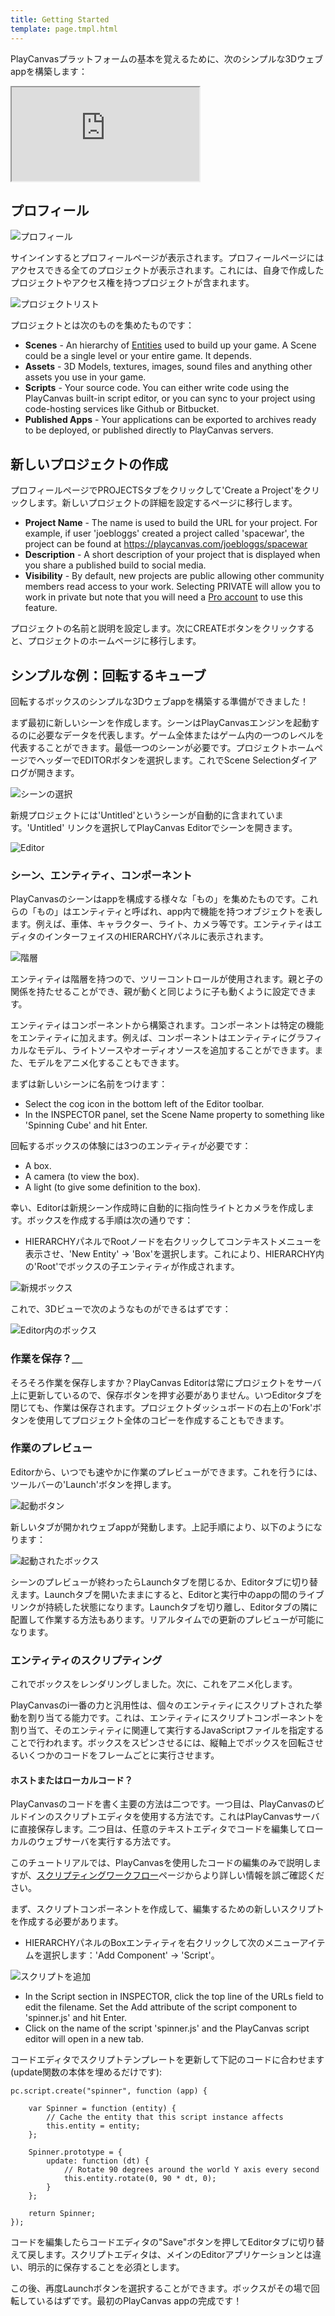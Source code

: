 ```yaml
---
title: Getting Started
template: page.tmpl.html
---
```


PlayCanvasプラットフォームの基本を覚えるために、次のシンプルな3Dウェブappを構築します：

<iframe  src="https://playcanv.as/b/fPYP6Swg/" allowfullscreen></iframe>

## プロフィール

![プロフィール][1]

サインインするとプロフィールページが表示されます。プロフィールページにはアクセスできる全てのプロジェクトが表示されます。これには、自身で作成したプロジェクトやアクセス権を持つプロジェクトが含まれます。

![プロジェクトリスト][2]

プロジェクトとは次のものを集めたものです：

* **Scenes** - An hierarchy of [Entities][3] used to build up your game. A Scene could be a single level or your entire game. It depends.
* **Assets** - 3D Models, textures, images, sound files and anything other assets you use in your game.
* **Scripts** - Your source code. You can either write code using the PlayCanvas built-in script editor, or you can sync to your project using code-hosting services like Github or Bitbucket.
* **Published Apps** - Your applications can be exported to archives ready to be deployed, or published directly to PlayCanvas servers.

## 新しいプロジェクトの作成

プロフィールページでPROJECTSタブをクリックして'Create a Project'をクリックします。新しいプロジェクトの詳細を設定するページに移行します。

* **Project Name** - The name is used to build the URL for your project. For example, if user 'joebloggs' created a project called 'spacewar', the project can be found at https://playcanvas.com/joebloggs/spacewar
* **Description** - A short description of your project that is displayed when you share a published build to social media.
* **Visibility** - By default, new projects are public allowing other community members read access to your work. Selecting PRIVATE will allow you to work in private but note that you will need a [Pro account][4] to use this feature.

プロジェクトの名前と説明を設定します。次にCREATEボタンをクリックすると、プロジェクトのホームページに移行します。

## シンプルな例：回転するキューブ

回転するボックスのシンプルな3Dウェブappを構築する準備ができました！

まず最初に新しいシーンを作成します。シーンはPlayCanvasエンジンを起動するのに必要なデータを代表します。ゲーム全体またはゲーム内の一つのレベルを代表することができます。最低一つのシーンが必要です。プロジェクトホームページでヘッダーでEDITORボタンを選択します。これでScene Selectionダイアログが開きます。

![シーンの選択][5]

新規プロジェクトには'Untitled'というシーンが自動的に含まれています。'Untitled' リンクを選択してPlayCanvas Editorでシーンを開きます。

![Editor][6]

### シーン、エンティティ、コンポーネント

PlayCanvasのシーンはappを構成する様々な「もの」を集めたものです。これらの「もの」はエンティティと呼ばれ、app内で機能を持つオブジェクトを表します。例えば、車体、キャラクター、ライト、カメラ等です。エンティティはエディタのインターフェイスのHIERARCHYパネルに表示されます。

![階層][7]

エンティティは階層を持つので、ツリーコントロールが使用されます。親と子の関係を持たせることができ、親が動くと同じように子も動くように設定できます。

エンティティはコンポーネントから構築されます。コンポーネントは特定の機能をエンティティに加えます。例えば、コンポーネントはエンティティにグラフィカルなモデル、ライトソースやオーディオソースを追加することができます。また、モデルをアニメ化することもできます。

まずは新しいシーンに名前をつけます：

* Select the cog icon in the bottom left of the Editor toolbar.
* In the INSPECTOR panel, set the Scene Name property to something like 'Spinning Cube' and hit Enter.

回転するボックスの体験には3つのエンティティが必要です：

* A box.
* A camera (to view the box).
* A light (to give some definition to the box).

幸い、Editorは新規シーン作成時に自動的に指向性ライトとカメラを作成します。ボックスを作成する手順は次の通りです：

* HIERARCHYパネルでRootノードを右クリックしてコンテキストメニューを表示させ、'New Entity' -> 'Box'を選択します。これにより、HIERARCHY内の'Root'でボックスの子エンティティが作成されます。

![新規ボックス][8]

これで、3Dビューで次のようなものができるはずです：

![Editor内のボックス][9]

### 作業を保存？＿

そろそろ作業を保存しますか？PlayCanvas Editorは常にプロジェクトをサーバ上に更新しているので、保存ボタンを押す必要がありません。いつEditorタブを閉じても、作業は保存されます。プロジェクトダッシュボードの右上の'Fork'ボタンを使用してプロジェクト全体のコピーを作成することもできます。

### 作業のプレビュー

Editorから、いつでも速やかに作業のプレビューができます。これを行うには、ツールバーの'Launch'ボタンを押します。

![起動ボタン][10]

新しいタブが開かれウェブappが発動します。上記手順により、以下のようになります：

![起動されたボックス][11]

シーンのプレビューが終わったらLaunchタブを閉じるか、Editorタブに切り替えます。Launchタブを開いたままにすると、Editorと実行中のappの間のライブリンクが持続した状態になります。Launchタブを切り離し、Editorタブの隣に配置して作業する方法もあります。リアルタイムでの更新のプレビューが可能になります。

### エンティティのスクリプティング

これでボックスをレンダリングしました。次に、これをアニメ化します。

PlayCanvasのi一番の力と汎用性は、個々のエンティティにスクリプトされた挙動を割り当てる能力です。これは、エンティティにスクリプトコンポーネントを割り当て、そのエンティティに関連して実行するJavaScriptファイルを指定することで行われます。ボックスをスピンさせるには、縦軸上でボックスを回転させるいくつかのコードをフレームごとに実行させます。

#### ホストまたはローカルコード？

PlayCanvasのコードを書く主要の方法は二つです。一つ目は、PlayCanvasのビルドインのスクリプトエディタを使用する方法です。これはPlayCanvasサーバに直接保存します。二つ目は、任意のテキストエディタでコードを編集してローカルのウェブサーバを実行する方法です。

このチュートリアルでは、PlayCanvasを使用したコードの編集のみで説明しますが、[スクリプティングワークフロー][12]ページからより詳しい情報を誤ご確認ください。

まず、スクリプトコンポーネントを作成して、編集するための新しいスクリプトを作成する必要があります。

* HIERARCHYパネルのBoxエンティティを右クリックして次のメニューアイテムを選択します：'Add Component' -> 'Script'。

![スクリプトを追加][13]

* In the Script section in INSPECTOR, click the top line of the URLs field to edit the filename. Set the Add attribute of the script component to 'spinner.js' and hit Enter.
* Click on the name of the script 'spinner.js' and the PlayCanvas script editor will open in a new tab.

コードエディタでスクリプトテンプレートを更新して下記のコードに合わせます(update関数の本体を埋めるだけです):

~~~javascript~~~
pc.script.create("spinner", function (app) {

    var Spinner = function (entity) {
        // Cache the entity that this script instance affects
        this.entity = entity;
    };

    Spinner.prototype = {
        update: function (dt) {
            // Rotate 90 degrees around the world Y axis every second
            this.entity.rotate(0, 90 * dt, 0);
        }
    };

    return Spinner;
});
~~~

コードを編集したらコードエディタの"Save"ボタンを押してEditorタブに切り替えて戻します。スクリプトエディタは、メインのEditorアプリケーションとは違い、明示的に保存することを必須とします。

この後、再度Launchボタンを選択することができます。ボックスがその場で回転しているはずです。最初のPlayCanvas appの完成です！

[1]: /images/platform/profile.png "Profile"
[2]: /images/platform/project_list.jpg "Project List"
[3]: /user-manual/glossary/#entity
[4]: https://playcanvas.com/plans
[5]: /images/getting_started/scene_selection.png "Scene Selection"
[6]: /images/getting_started/editor.png "Editor"
[7]: /images/getting_started/hierarchy.png "Hierarchy"
[8]: /images/getting_started/new_box.png "New Box"
[9]: /images/getting_started/box_in_editor.png "Box In Editor"
[10]: /images/getting_started/launch_buttons.png "Launch Buttons"
[11]: /images/getting_started/box_launched.png "Box Launched"
[12]: /user-manual/scripting/workflow/ "Scripting Workflow"
[13]: /images/getting_started/add_script.png "Add Script"

